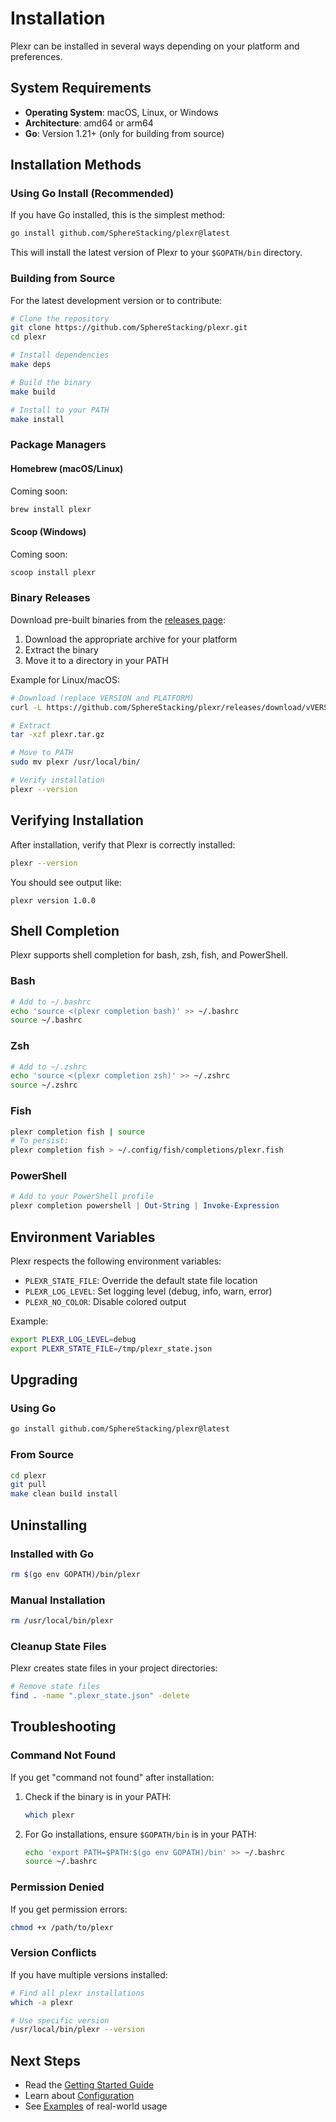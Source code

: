 # Installation

Plexr can be installed in several ways depending on your platform and preferences.

## System Requirements

- **Operating System**: macOS, Linux, or Windows
- **Architecture**: amd64 or arm64
- **Go**: Version 1.21+ (only for building from source)

## Installation Methods

### Using Go Install (Recommended)

If you have Go installed, this is the simplest method:

```bash
go install github.com/SphereStacking/plexr@latest
```

This will install the latest version of Plexr to your `$GOPATH/bin` directory.

### Building from Source

For the latest development version or to contribute:

```bash
# Clone the repository
git clone https://github.com/SphereStacking/plexr.git
cd plexr

# Install dependencies
make deps

# Build the binary
make build

# Install to your PATH
make install
```

### Package Managers

#### Homebrew (macOS/Linux)

Coming soon:
```bash
brew install plexr
```

#### Scoop (Windows)

Coming soon:
```bash
scoop install plexr
```

### Binary Releases

Download pre-built binaries from the [releases page](https://github.com/SphereStacking/plexr/releases):

1. Download the appropriate archive for your platform
2. Extract the binary
3. Move it to a directory in your PATH

Example for Linux/macOS:
```bash
# Download (replace VERSION and PLATFORM)
curl -L https://github.com/SphereStacking/plexr/releases/download/vVERSION/plexr_PLATFORM.tar.gz -o plexr.tar.gz

# Extract
tar -xzf plexr.tar.gz

# Move to PATH
sudo mv plexr /usr/local/bin/

# Verify installation
plexr --version
```

## Verifying Installation

After installation, verify that Plexr is correctly installed:

```bash
plexr --version
```

You should see output like:
```
plexr version 1.0.0
```

## Shell Completion

Plexr supports shell completion for bash, zsh, fish, and PowerShell.

### Bash

```bash
# Add to ~/.bashrc
echo 'source <(plexr completion bash)' >> ~/.bashrc
source ~/.bashrc
```

### Zsh

```bash
# Add to ~/.zshrc
echo 'source <(plexr completion zsh)' >> ~/.zshrc
source ~/.zshrc
```

### Fish

```bash
plexr completion fish | source
# To persist:
plexr completion fish > ~/.config/fish/completions/plexr.fish
```

### PowerShell

```powershell
# Add to your PowerShell profile
plexr completion powershell | Out-String | Invoke-Expression
```

## Environment Variables

Plexr respects the following environment variables:

- `PLEXR_STATE_FILE`: Override the default state file location
- `PLEXR_LOG_LEVEL`: Set logging level (debug, info, warn, error)
- `PLEXR_NO_COLOR`: Disable colored output

Example:
```bash
export PLEXR_LOG_LEVEL=debug
export PLEXR_STATE_FILE=/tmp/plexr_state.json
```

## Upgrading

### Using Go

```bash
go install github.com/SphereStacking/plexr@latest
```

### From Source

```bash
cd plexr
git pull
make clean build install
```

## Uninstalling

### Installed with Go

```bash
rm $(go env GOPATH)/bin/plexr
```

### Manual Installation

```bash
rm /usr/local/bin/plexr
```

### Cleanup State Files

Plexr creates state files in your project directories:

```bash
# Remove state files
find . -name ".plexr_state.json" -delete
```

## Troubleshooting

### Command Not Found

If you get "command not found" after installation:

1. Check if the binary is in your PATH:
   ```bash
   which plexr
   ```

2. For Go installations, ensure `$GOPATH/bin` is in your PATH:
   ```bash
   echo 'export PATH=$PATH:$(go env GOPATH)/bin' >> ~/.bashrc
   source ~/.bashrc
   ```

### Permission Denied

If you get permission errors:

```bash
chmod +x /path/to/plexr
```

### Version Conflicts

If you have multiple versions installed:

```bash
# Find all plexr installations
which -a plexr

# Use specific version
/usr/local/bin/plexr --version
```

## Next Steps

- Read the [Getting Started Guide](/guide/getting-started)
- Learn about [Configuration](/guide/configuration)
- See [Examples](/examples/) of real-world usage